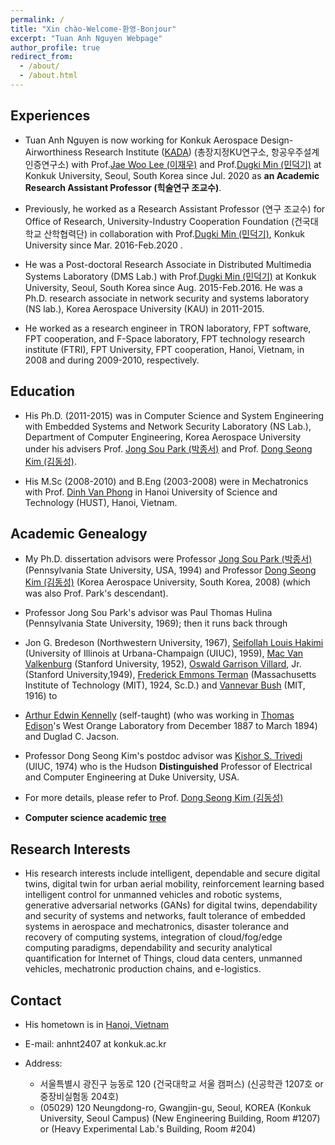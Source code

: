 ```yaml
---
permalink: /
title: "Xin chào-Welcome-환영-Bonjour"
excerpt: "Tuan Anh Nguyen Webpage"
author_profile: true
redirect_from: 
  - /about/
  - /about.html
---
```


## **Experiences**
- Tuan Anh Nguyen is now working for Konkuk Aerospace Design-Airworthiness Research Institute ([KADA](http://kada.konkuk.ac.kr/)) (총장지정KU연구소, 항공우주설계인증연구소) with Prof.[Jae Woo Lee (이재우)](http://kada.konkuk.ac.kr/aadl_teams/profjwlee/) and Prof.[Dugki Min (민덕기)](https://dmslab-konkuk.github.io/people/DugkiMin/) at Konkuk University, Seoul, South Korea since Jul. 2020 as **an Academic Research Assistant Professor (힉술연구 조교수)**. 

- Previously, he worked as a Research Assistant Professor (연구 조교수) for Office of Research, University-Industry Cooperation Foundation (건국대학교 산학협력단) in collaboration with Prof.[Dugki Min (민덕기)](https://dmslab-konkuk.github.io/people/DugkiMin/), Konkuk University since Mar. 2016-Feb.2020 . 

- He was a Post-doctoral Research Associate in Distributed Multimedia Systems Laboratory (DMS Lab.) with Prof.[Dugki Min (민덕기)](https://dmslab-konkuk.github.io/people/DugkiMin/) at Konkuk University, Seoul, South Korea since Aug. 2015-Feb.2016. He was a Ph.D. research associate in network security and systems laboratory (NS lab.), Korea Aerospace University (KAU) in 2011-2015. 
  
- He worked as a research engineer in TRON laboratory, FPT software, FPT cooperation, and F-Space laboratory, FPT technology research institute (FTRI), FPT University, FPT cooperation, Hanoi, Vietnam, in 2008 and during 2009-2010, respectively.

## **Education**
- His Ph.D. (2011-2015) was in Computer Science and System Engineering with Embedded Systems and Network Security Laboratory (NS Lab.), Department of Computer Engineering, Korea Aerospace University under his advisers Prof. [Jong Sou Park (박종서)](http://college.kau.ac.kr/web/pages/gc83710h.do) and Prof. [Dong Seong Kim (김동성)](https://researchers.uq.edu.au/researcher/23703). 

- His M.Sc (2008-2010) and B.Eng (2003-2008) were in Mechatronics with Prof. [Dinh Van Phong](https://sme.hust.edu.vn/en/officer/prof-dinh-van-phong.html) in Hanoi University of Science and Technology (HUST), Hanoi, Vietnam.

## **Academic Genealogy**
- My Ph.D. dissertation advisors were Professor [Jong Sou Park (박종서)](http://college.kau.ac.kr/web/pages/gc83710h.do) (Pennsylvania State University, USA, 1994) and Professor [Dong Seong Kim (김동성)](https://researchers.uq.edu.au/researcher/23703) (Korea Aerospace University, South Korea, 2008) (which was also Prof. Park's descendant). 
- Professor Jong Sou Park's advisor was Paul Thomas Hulina (Pennsylvania State University, 1969); then it runs back through 
- Jon G. Bredeson (Northwestern University, 1967), [Seifollah Louis Hakimi](http://www.google.com/url?q=http%3A%2F%2Fen.wikipedia.org%2Fwiki%2FS._L._Hakimi&sa=D&sntz=1&usg=AFQjCNEqXq5_KfWXkkUe3PrJTr8EN7YZCw) (University of Illinois at Urbana-Champaign (UIUC), 1959), [Mac Van Valkenburg](http://www.google.com/url?q=http%3A%2F%2Fen.wikipedia.org%2Fwiki%2FMac_Van_Valkenburg&sa=D&sntz=1&usg=AFQjCNFkBZiGAm9t39uznB0j4JEqxSQ2sA) (Stanford University, 1952), [Oswald Garrison Villard](http://www.google.com/url?q=http%3A%2F%2Fen.wikipedia.org%2Fwiki%2FOswald_Garrison_Villard%2C_Jr.&sa=D&sntz=1&usg=AFQjCNG8TNAAeOdLs8YniBbX4vWyISliJg), Jr. (Stanford University,1949), [Frederick Emmons Terman](http://www.google.com/url?q=http%3A%2F%2Fen.wikipedia.org%2Fwiki%2FFrederick_Emmons_Terman&sa=D&sntz=1&usg=AFQjCNGty-3D-viju7fSXzxgsNun8NDdhg) (Massachusetts Institute of Technology (MIT), 1924, Sc.D.) and [Vannevar Bush](http://www.google.com/url?q=http%3A%2F%2Fen.wikipedia.org%2Fwiki%2FVannevar_Bush&sa=D&sntz=1&usg=AFQjCNFCyDxRFBhDAo0pA_CVaHrDWmmDSA) (MIT, 1916) to 
- [Arthur Edwin Kennelly](http://www.google.com/url?q=http%3A%2F%2Fen.wikipedia.org%2Fwiki%2FArthur_E._Kennelly&sa=D&sntz=1&usg=AFQjCNFgMRSTzZqSIedHfylAc4Sb1yPMxQ) (self-taught) (who was working in [Thomas Edison](https://www.google.com/url?q=https%3A%2F%2Fen.wikipedia.org%2Fwiki%2FThomas_Edison&sa=D&sntz=1&usg=AFQjCNFhwqmC10rAp2qAGR6L5MPnzD_2Gw)'s West Orange Laboratory from December 1887 to March 1894) and Duglad C. Jacson.
- Professor Dong Seong Kim's postdoc advisor was [Kishor S. Trivedi](https://www.google.com/url?q=https%3A%2F%2Fece.duke.edu%2Ffaculty%2Fkishor-trivedi&sa=D&sntz=1&usg=AFQjCNFbOKBMwU9THL6jJI0bZu8R0SaRVQ) (UIUC, 1974) who is the Hudson **Distinguished** Professor of Electrical and Computer Engineering at Duke University, USA. 
- For more details, please refer to Prof. [Dong Seong Kim (김동성)](https://researchers.uq.edu.au/researcher/23703)

- **Computer science academic [tree](https://academictree.org/computerscience/tree.php?pid=679394)**

## **Research Interests**
-   His research interests include intelligent, dependable and secure digital twins, digital twin for urban aerial mobility, reinforcement learning based intelligent control for unmanned vehicles and robotic systems, generative adversarial networks (GANs) for digital twins, dependability and security of systems and networks, fault tolerance of embedded systems in aerospace and mechatronics, disaster tolerance and recovery of computing systems, integration of cloud/fog/edge computing paradigms, dependability and security analytical quantification for Internet of Things, cloud data centers, unmanned vehicles, mechatronic production chains, and e-logistics. 

## **Contact**
- His hometown is in [Hanoi, Vietnam](https://www.google.co.kr/maps/place/Hanoi,+Ho%C3%A0n+Ki%E1%BA%BFm,+Hanoi,+Vietnam/@20.0953225,105.7067677,8z/data=!4m5!3m4!1s0x3135ab9bd9861ca1:0xe7887f7b72ca17a9!8m2!3d21.0277644!4d105.8341598)

- E-mail: anhnt2407 at konkuk.ac.kr​

- Address: 
  * 서울특별시 광진구 능동로 120 (건국대학교 서울 캠퍼스) (신공학관 1207호 or 중장비실험동 204호)
  * (05029) 120 Neungdong-ro, Gwangjin-gu, Seoul, KOREA (Konkuk University, Seoul Campus) (New Engineering Building, Room #1207) or (Heavy Experimental Lab.'s Building, Room #204)
